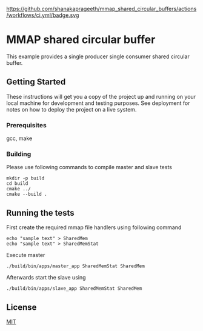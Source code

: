 https://github.com/shanakaprageeth/mmap_shared_circular_buffers/actions/workflows/ci.yml/badge.svg
# MMAP shared circular buffer

This example provides a single producer single consumer shared circular buffer.

## Getting Started

These instructions will get you a copy of the project up and running on your local machine for development and testing purposes. See deployment for notes on how to deploy the project on a live system.

### Prerequisites

gcc, make

### Building

Please use following commands to compile master and slave tests
``` 
mkdir -p build
cd build
cmake ../
cmake --build .
``` 

## Running the tests

First create the required mmap file handlers using following command
``` 
echo "sample text" > SharedMem
echo "sample text" > SharedMemStat
``` 
Execute master
``` 
./build/bin/apps/master_app SharedMemStat SharedMem 
``` 
Afterwards start the slave using 
``` 
./build/bin/apps/slave_app SharedMemStat SharedMem 
``` 

## License
[MIT](https://choosealicense.com/licenses/mit/)

